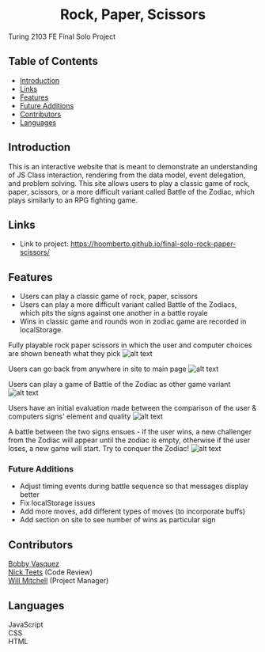 <h1 align="center">Rock, Paper, Scissors</h1>

Turing 2103 FE Final Solo Project
## Table of Contents
* [Introduction](#introduction)
* [Links](#Links)
* [Features](#Features)
* [Future Additions](#Future-Additions)
* [Contributors](#Contributors)
* [Languages](#Languages)

## Introduction
This is an interactive website that is meant to demonstrate an understanding of JS Class interaction, rendering from the data model, event delegation, and problem solving. This site allows users to play a classic game of rock, paper, scissors, or a more difficult variant called Battle of the Zodiac, which plays similarly to an RPG fighting game. 

## Links  
- Link to project: https://hoomberto.github.io/final-solo-rock-paper-scissors/

## Features
- Users can play a classic game of rock, paper, scissors
- Users can play a more difficult variant called Battle of the Zodiacs, which pits the signs against one another in a battle royale
- Wins in classic game and rounds won in zodiac game are recorded in localStorage.  

Fully playable rock paper scissors in which the user and computer choices are shown beneath what they pick
![alt text](https://media.giphy.com/media/neim0aqKh4fGMdKu9c/giphy.gif "Rock, paper, scissors")

Users can go back from anywhere in site to main page
![alt text](https://media.giphy.com/media/L0w9iZCYRpB5I4yg6G/giphy.gif "Go back functionality")

Users can play a game of Battle of the Zodiac as other game variant
![alt text](https://media.giphy.com/media/7CECUYQtwndlF7d0uI/giphy.gif "Battle of the Zodiac")

Users have an initial evaluation made between the comparison of the user & computers signs' element and quality
![alt text](https://media.giphy.com/media/2kFnjw2qv9I5qRf48i/giphy.gif "Comparison Evaluation")

A battle between the two signs ensues - if the user wins, a new challenger from the Zodiac will appear until the zodiac is empty, otherwise if the user loses, a new game will start. Try to conquer the Zodiac!
![alt text](https://media.giphy.com/media/P05xrYHNHWWMe3riFm/giphy.gif "Battle Sequence")

### Future Additions
- Adjust timing events during battle sequence so that messages display better
- Fix localStorage issues
- Add more moves, add different types of moves (to incorporate buffs)
- Add section on site to see number of wins as particular sign

## Contributors
[Bobby Vasquez](https://github.com/hoomberto/)<br>
[Nick Teets](https://github.com/nicktu12) (Code Review)<br>
[Will Mitchell](https://github.com/wvmitchell) (Project Manager)

## Languages
JavaScript  
CSS  
HTML 
